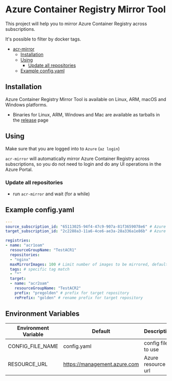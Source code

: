 # Azure Container Registry Mirror Tool

This project will help you to mirror Azure Container Registry across subscriptions.

It's possible to filter by docker tags.

<!-- TOC -->

- [acr-mirror](#acr-mirror)
    - [Installation](#installation)
    - [Using](#using)
        - [Update all repositories](#update-all-repositories)
    - [Example config.yaml](#example-configyaml)

<!-- /TOC -->

## Installation

Azure Container Registry Mirror Tool is available on Linux, ARM, macOS and Windows platforms.
- Binaries for Linux, ARM, Windows and Mac are available as tarballs in the [release](https://github.com/kubeopsskills/acr-mirror/releases) page

## Using

Make sure that you are logged into to `Azure` (`az login`)

`acr-mirror` will automatically mirror Azure Container Registry across subscriptions, so you do not need to login and do any UI operations in the Azure Portal.

### Update all repositories

- run `acr-mirror` and wait (for a while)

## Example config.yaml

```yml
---
source_subscription_id: "65113025-94f4-47c9-907a-81f3659078e6" # Azure source subscription id
target_subscription_id: "2c2288a3-11a6-4ce6-ae3a-28a336a1e86b" # Azure target subscription id

registries:
- name: "acr1oam"
  resourceGroupName: "TestACR1"
  repositories: 
  - "nginx"
  maxMirrorImages: 100 # Limit number of images to be mirrored, default is 100
  tags: # specific tag match
  - "*"
  target: 
  - name: "acr2oam"
    resourceGroupName: "TestACR2"
    prefix: "pregolden" # prefix for target repository
    rePrefix: "golden" # rename prefix for target repository
```

## Environment Variables

Environment Variable  |  Default       | Description
----------------------| ---------------| -------------------------------------------------
CONFIG_FILE_NAME      | config.yaml    | config file to use
RESOURCE_URL          | https://management.azure.com | Azure resource url
